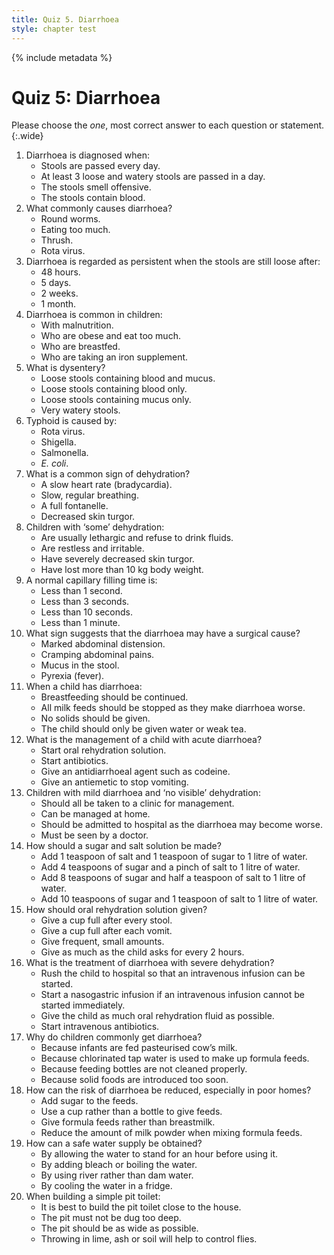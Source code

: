```yaml
---
title: Quiz 5. Diarrhoea
style: chapter test
---
```


{% include metadata %}

# Quiz 5: Diarrhoea

Please choose the *one*, most correct answer to each question or statement.
{:.wide}

1.	Diarrhoea is diagnosed when:
	-	Stools are passed every day.
	+	At least 3 loose and watery stools are passed in a day.
	-	The stools smell offensive.
	-	The stools contain blood.
2.	What commonly causes diarrhoea?
	-	Round worms.
	-	Eating too much.
	-	Thrush.
	+	Rota virus.
3.	Diarrhoea is regarded as persistent when the stools are still loose after:
	-	48 hours.
	-	5 days.
	+	2 weeks.
	-	1 month.
4.	Diarrhoea is common in children:
	+	With malnutrition.
	-	Who are obese and eat too much.
	-	Who are breastfed.
	-	Who are taking an iron supplement.
5.	What is dysentery?
	+	Loose stools containing blood and mucus.
	-	Loose stools containing blood only.
	-	Loose stools containing mucus only.
	-	Very watery stools.
6.	Typhoid is caused by:
	-	Rota virus.
	-	Shigella.
	+	Salmonella.
	-	*E. coli*.
7.	What is a common sign of dehydration?
	-	A slow heart rate (bradycardia).
	-	Slow, regular breathing.
	-	A full fontanelle.
	+	Decreased skin turgor.
8.	Children with ‘some’ dehydration:
	-	Are usually lethargic and refuse to drink fluids.
	+	Are restless and irritable.
	-	Have severely decreased skin turgor.
	-	Have lost more than 10&nbsp;kg body weight.
9.	A normal capillary filling time is:
	-	Less than 1 second.
	+	Less than 3 seconds.
	-	Less than 10 seconds.
	-	Less than 1 minute.
10.	What sign suggests that the diarrhoea may have a surgical cause?
	+	Marked abdominal distension.
	-	Cramping abdominal pains.
	-	Mucus in the stool.
	-	Pyrexia (fever).
11.	When a child has diarrhoea:
	+	Breastfeeding should be continued.
	-	All milk feeds should be stopped as they make diarrhoea worse.
	-	No solids should be given.
	-	The child should only be given water or weak tea.
12.	What is the management of a child with acute diarrhoea?
	+	Start oral rehydration solution.
	-	Start antibiotics.
	-	Give an antidiarrhoeal agent such as codeine.
	-	Give an antiemetic to stop vomiting.
13.	Children with mild diarrhoea and ‘no visible’ dehydration:
	-	Should all be taken to a clinic for management.
	+	Can be managed at home.
	-	Should be admitted to hospital as the diarrhoea may become worse.
	-	Must be seen by a doctor.
14.	How should a sugar and salt solution be made?
	-	Add 1 teaspoon of salt and 1 teaspoon of sugar to 1 litre of water.
	-	Add 4 teaspoons of sugar and a pinch of salt to 1 litre of water.
	+	Add 8 teaspoons of sugar and half a teaspoon of salt to 1 litre of water.
	-	Add 10 teaspoons of sugar and 1 teaspoon of salt to 1 litre of water.
15.	How should oral rehydration solution given?
	-	Give a cup full after every stool.
	-	Give a cup full after each vomit.
	+	Give frequent, small amounts.
	-	Give as much as the child asks for every 2 hours.
16.	What is the treatment of diarrhoea with severe dehydration?
	-	Rush the child to hospital so that an intravenous infusion can be started.
	+	Start a nasogastric infusion if an intra­venous infusion cannot be started immediately.
	-	Give the child as much oral rehydration fluid as possible.
	-	Start intravenous antibiotics.
17.	Why do children commonly get diarrhoea?
	-	Because infants are fed pasteurised cow’s milk.
	-	Because chlorinated tap water is used to make up formula feeds.
	+	Because feeding bottles are not cleaned properly.
	-	Because solid foods are introduced too soon.
18.	How can the risk of diarrhoea be reduced, especially in poor homes?
	-	Add sugar to the feeds.
	+	Use a cup rather than a bottle to give feeds.
	-	Give formula feeds rather than breastmilk.
	-	Reduce the amount of milk powder when mixing formula feeds.
19.	How can a safe water supply be obtained?
	-	By allowing the water to stand for an hour before using it.
	+	By adding bleach or boiling the water.
	-	By using river rather than dam water.
	-	By cooling the water in a fridge.
20.	When building a simple pit toilet:
	-	It is best to build the pit toilet close to the house.
	-	The pit must not be dug too deep.
	-	The pit should be as wide as possible.
	+	Throwing in lime, ash or soil will help to control flies.